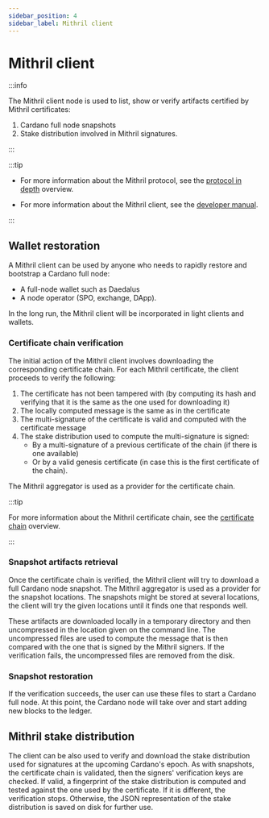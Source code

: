 ```yaml
---
sidebar_position: 4
sidebar_label: Mithril client
---
```


# Mithril client

:::info

The Mithril client node is used to list, show or verify artifacts certified by Mithril certificates:

1.  Cardano full node snapshots
1.  Stake distribution involved in Mithril signatures.

:::

:::tip

- For more information about the Mithril protocol, see the [protocol in depth](../mithril-protocol/protocol.md) overview.

- For more information about the Mithril client, see the [developer manual](../../../manual/develop/nodes/mithril-client.md).

:::

## Wallet restoration

A Mithril client can be used by anyone who needs to rapidly restore and bootstrap a Cardano full node:

- A full-node wallet such as Daedalus
- A node operator (SPO, exchange, DApp).

In the long run, the Mithril client will be incorporated in light clients and wallets.

### Certificate chain verification

The initial action of the Mithril client involves downloading the corresponding certificate chain. For each Mithril certificate, the client proceeds to verify the following:

1. The certificate has not been tampered with (by computing its hash and verifying that it is the same as the one used for downloading it)
2. The locally computed message is the same as in the certificate
3. The multi-signature of the certificate is valid and computed with the certificate message
4. The stake distribution used to compute the multi-signature is signed:
   - By a multi-signature of a previous certificate of the chain (if there is one available)
   - Or by a valid genesis certificate (in case this is the first certificate of the chain).

The Mithril aggregator is used as a provider for the certificate chain.

:::tip

For more information about the Mithril certificate chain, see the [certificate chain](../mithril-protocol/certificates.md) overview.

:::

### Snapshot artifacts retrieval

Once the certificate chain is verified, the Mithril client will try to download a full Cardano node snapshot. The Mithril aggregator is used as a provider for the snapshot locations. The snapshots might be stored at several locations, the client will try the given locations until it finds one that responds well.

These artifacts are downloaded locally in a temporary directory and then uncompressed in the location given on the command line. The uncompressed files are used to compute the message that is then compared with the one that is signed by the Mithril signers. If the verification fails, the uncompressed files are removed from the disk.

### Snapshot restoration

If the verification succeeds, the user can use these files to start a Cardano full node. At this point, the Cardano node will take over and start adding new blocks to the ledger.

## Mithril stake distribution

The client can be also used to verify and download the stake distribution used for signatures at the upcoming Cardano's epoch. As with snapshots, the certificate chain is validated, then the signers' verification keys are checked. If valid, a fingerprint of the stake distribution is computed and tested against the one used by the certificate. If it is different, the verification stops. Otherwise, the JSON representation of the stake distribution is saved on disk for further use.
